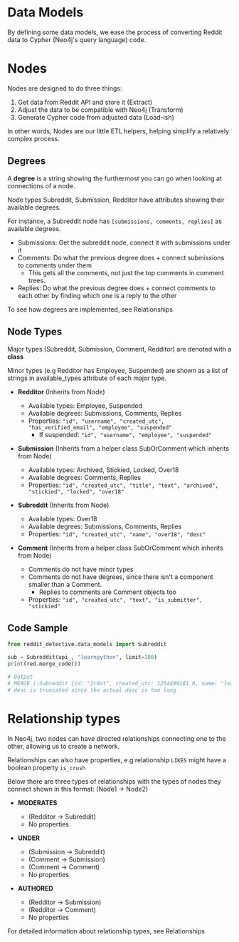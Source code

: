 # Data Models
By defining some data models, we ease the process of converting 
Reddit data to Cypher (Neo4j's query language) code.


# Nodes
Nodes are designed to do three things:
1. Get data from Reddit API and store it (Extract)
2. Adjust the data to be compatible with Neo4j (Transform)
3. Generate Cypher code from adjusted data (Load-ish)

In other words, Nodes are our little ETL helpers, helping simplify a relatively complex process.

## Degrees
A **degree** is a string showing the furthermost you can go when looking at connections of a node.

Node types Subreddit, Submission, Redditor have attributes showing their available degrees.

For instance, a Subreddit node has `[submissions, comments, replies]` as available degrees.
- Submissions: Get the subreddit node, connect it with submissions under it
- Comments: Do what the previous degree does + connect submissions to comments under them
    - This gets all the comments, not just the top comments in comment trees.
- Replies: Do what the previous degree does + connect comments to each other by finding
which one is a reply to the other

To see how degrees are implemented, see Relationships

## Node Types
Major types (Subreddit, Submission, Comment, Redditor) are denoted with a **class**

Minor types (e.g Redditor has Employee, Suspended) are shown as a
list of strings in available_types attribute of each major type.

- **Redditor** (Inherits from Node)
    - Available types: Employee, Suspended
    - Available degrees: Submissions, Comments, Replies
    - Properties: `"id", "username", "created_utc", "has_verified_email", "employee", "suspended"`
        - If suspended: `"id", "username", "employee", "suspended"`


- **Submission** (Inherits from a helper class SubOrComment which inherits from Node)
    - Available types: Archived, Stickied, Locked, Over18
    - Available degrees: Comments, Replies
    - Properties: `"id", "created_utc", "title", "text", "archived", "stickied", "locked", "over18"`

  
- **Subreddit** (Inherits from Node)
    - Available types: Over18
    - Available degrees: Submissions, Comments, Replies
    - Properties: `"id", "created_utc", "name", "over18", "desc"`


- **Comment** (Inherits from a helper class SubOrComment which inherits from Node)
    - Comments do not have minor types
    - Comments do not have degrees, since there isn't a component smaller than a Comment.
        - Replies to comments are Comment objects too
    - Properties: `"id", "created_utc", "text", "is_submitter", "stickied"`
    
## Code Sample
```python
from reddit_detective.data_models import Subreddit

sub = Subreddit(api_, "learnpython", limit=100)
print(red.merge_code())

# Output
# MERGE (:Subreddit {id: "2r8ot", created_utc: 1254499181.0, name: "learnpython", desc: "..."})
# desc is truncated since the actual desc is too long 
```

      
# Relationship types
In Neo4j, two nodes can have directed relationships connecting one to the other, allowing us to create a network.

Relationships can also have properties, e.g relationship `LIKES` might have a boolean property `is_crush`

Below there are three types of relationships with the types of nodes they connect shown in this format:
(Node1 -> Node2)

- **MODERATES**
    - (Redditor -> Subreddit)
    - No properties
    
- **UNDER**
    - (Submission -> Subreddit)
    - (Comment -> Submission)
    - (Comment -> Comment)
    - No properties
    
- **AUTHORED**
    - (Redditor -> Submission) 
    - (Redditor -> Comment)
    - No properties

For detailed information about relationship types, see Relationships
